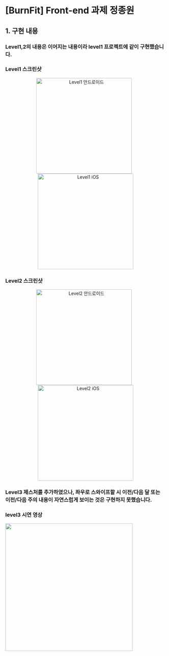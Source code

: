 # [BurnFit] Front-end 과제 정종원

## 1. 구현 내용

### Level1,2의 내용은 이어지는 내용이라 level1 프로젝트에 같이 구현했습니다.

### Level1 스크린샷
<div align="center">
  <img src="./Assignment_Image/level1_android_Pixel8API33.png" alt="Level1 안드로이드" width="300" style="margin-right: 10px;" />
  <img src="./Assignment_Image/level1_ios_iPhone13.PNG" alt="Level1 iOS" width="300" />
</div>

### Level2 스크린샷
<div align="center">
  <img src="./Assignment_Image/level2_android_Pixel8API33.png" alt="Level2 안드로이드" width="300" style="margin-right: 10px;" />
  <img src="./Assignment_Image/level2_ios_iPhone13.jpeg" alt="Level2 iOS" width="300" />
</div>

### Level3 제스처를 추가하였으나, 좌우로 스와이프할 시 이전/다음 달 또는 이전/다음 주의 내용이 자연스럽게 보이는 것은 구현하지 못했습니다.

### level3 시연 영상
<img src="./Assignment_Image/level3.gif" width="400" />